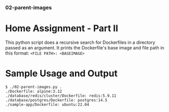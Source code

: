 ### 02-parent-images
# Home Assignment - Part II

This python script does a recursive search for Dockerfiles in a directory passed as an argument. 
It prints the Dockerfile's base image and file path in this format: `<FILE PATH>: <BASEIMAGE>`

# Sample Usage and Output
```
$ ./02-parent-images.py .
./Dockerfile: alpine:3.12
./database/redis/cluster/Dockerfile: redis:5.9.11
./database/postgres/Dockerfile: postgres:14.5
./sample-app/Dockerfile: ubuntu:22.04
```
